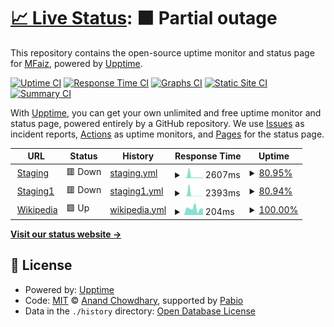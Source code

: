 # [📈 Live Status](https://faizhaffizudin.github.io/upptime-test1): <!--live status--> **🟧 Partial outage**

This repository contains the open-source uptime monitor and status page for [MFaiz](https://faizhaffizudin.github.io/upptime-test1), powered by [Upptime](https://github.com/upptime/upptime).

[![Uptime CI](https://github.com/faizhaffizudin/upptime-test1/workflows/Uptime%20CI/badge.svg)](https://github.com/faizhaffizudin/upptime-test1/actions?query=workflow%3A%22Uptime+CI%22)
[![Response Time CI](https://github.com/faizhaffizudin/upptime-test1/workflows/Response%20Time%20CI/badge.svg)](https://github.com/faizhaffizudin/upptime-test1/actions?query=workflow%3A%22Response+Time+CI%22)
[![Graphs CI](https://github.com/faizhaffizudin/upptime-test1/workflows/Graphs%20CI/badge.svg)](https://github.com/faizhaffizudin/upptime-test1/actions?query=workflow%3A%22Graphs+CI%22)
[![Static Site CI](https://github.com/faizhaffizudin/upptime-test1/workflows/Static%20Site%20CI/badge.svg)](https://github.com/faizhaffizudin/upptime-test1/actions?query=workflow%3A%22Static+Site+CI%22)
[![Summary CI](https://github.com/faizhaffizudin/upptime-test1/workflows/Summary%20CI/badge.svg)](https://github.com/faizhaffizudin/upptime-test1/actions?query=workflow%3A%22Summary+CI%22)

With [Upptime](https://upptime.js.org), you can get your own unlimited and free uptime monitor and status page, powered entirely by a GitHub repository. We use [Issues](https://github.com/faizhaffizudin/upptime-test1/issues) as incident reports, [Actions](https://github.com/faizhaffizudin/upptime-test1/actions) as uptime monitors, and [Pages](https://faizhaffizudin.github.io/upptime-test1) for the status page.

<!--start: status pages-->
<!-- This summary is generated by Upptime (https://github.com/upptime/upptime) -->
<!-- Do not edit this manually, your changes will be overwritten -->
<!-- prettier-ignore -->
| URL | Status | History | Response Time | Uptime |
| --- | ------ | ------- | ------------- | ------ |
| <img alt="" src="https://icons.duckduckgo.com/ip3/devdroid.petronas.com.ico" height="13"> [Staging](https://devdroid.petronas.com) | 🟥 Down | [staging.yml](https://github.com/faizhaffizudin/upptime-test1/commits/HEAD/history/staging.yml) | <details><summary><img alt="Response time graph" src="./graphs/staging/response-time-week.png" height="20"> 2607ms</summary><br><a href="https://faizhaffizudin.github.io/upptime-test1/history/staging"><img alt="Response time 2442" src="https://img.shields.io/endpoint?url=https%3A%2F%2Fraw.githubusercontent.com%2Ffaizhaffizudin%2Fupptime-test1%2FHEAD%2Fapi%2Fstaging%2Fresponse-time.json"></a><br><a href="https://faizhaffizudin.github.io/upptime-test1/history/staging"><img alt="24-hour response time 1231" src="https://img.shields.io/endpoint?url=https%3A%2F%2Fraw.githubusercontent.com%2Ffaizhaffizudin%2Fupptime-test1%2FHEAD%2Fapi%2Fstaging%2Fresponse-time-day.json"></a><br><a href="https://faizhaffizudin.github.io/upptime-test1/history/staging"><img alt="7-day response time 2607" src="https://img.shields.io/endpoint?url=https%3A%2F%2Fraw.githubusercontent.com%2Ffaizhaffizudin%2Fupptime-test1%2FHEAD%2Fapi%2Fstaging%2Fresponse-time-week.json"></a><br><a href="https://faizhaffizudin.github.io/upptime-test1/history/staging"><img alt="30-day response time 2442" src="https://img.shields.io/endpoint?url=https%3A%2F%2Fraw.githubusercontent.com%2Ffaizhaffizudin%2Fupptime-test1%2FHEAD%2Fapi%2Fstaging%2Fresponse-time-month.json"></a><br><a href="https://faizhaffizudin.github.io/upptime-test1/history/staging"><img alt="1-year response time 2442" src="https://img.shields.io/endpoint?url=https%3A%2F%2Fraw.githubusercontent.com%2Ffaizhaffizudin%2Fupptime-test1%2FHEAD%2Fapi%2Fstaging%2Fresponse-time-year.json"></a></details> | <details><summary><a href="https://faizhaffizudin.github.io/upptime-test1/history/staging">80.95%</a></summary><a href="https://faizhaffizudin.github.io/upptime-test1/history/staging"><img alt="All-time uptime 76.08%" src="https://img.shields.io/endpoint?url=https%3A%2F%2Fraw.githubusercontent.com%2Ffaizhaffizudin%2Fupptime-test1%2FHEAD%2Fapi%2Fstaging%2Fuptime.json"></a><br><a href="https://faizhaffizudin.github.io/upptime-test1/history/staging"><img alt="24-hour uptime 98.59%" src="https://img.shields.io/endpoint?url=https%3A%2F%2Fraw.githubusercontent.com%2Ffaizhaffizudin%2Fupptime-test1%2FHEAD%2Fapi%2Fstaging%2Fuptime-day.json"></a><br><a href="https://faizhaffizudin.github.io/upptime-test1/history/staging"><img alt="7-day uptime 80.95%" src="https://img.shields.io/endpoint?url=https%3A%2F%2Fraw.githubusercontent.com%2Ffaizhaffizudin%2Fupptime-test1%2FHEAD%2Fapi%2Fstaging%2Fuptime-week.json"></a><br><a href="https://faizhaffizudin.github.io/upptime-test1/history/staging"><img alt="30-day uptime 76.08%" src="https://img.shields.io/endpoint?url=https%3A%2F%2Fraw.githubusercontent.com%2Ffaizhaffizudin%2Fupptime-test1%2FHEAD%2Fapi%2Fstaging%2Fuptime-month.json"></a><br><a href="https://faizhaffizudin.github.io/upptime-test1/history/staging"><img alt="1-year uptime 76.08%" src="https://img.shields.io/endpoint?url=https%3A%2F%2Fraw.githubusercontent.com%2Ffaizhaffizudin%2Fupptime-test1%2FHEAD%2Fapi%2Fstaging%2Fuptime-year.json"></a></details>
| <img alt="" src="https://icons.duckduckgo.com/ip3/devdroid.petronas.com.ico" height="13"> [Staging1](https://devdroid.petronas.com/#/home) | 🟥 Down | [staging1.yml](https://github.com/faizhaffizudin/upptime-test1/commits/HEAD/history/staging1.yml) | <details><summary><img alt="Response time graph" src="./graphs/staging1/response-time-week.png" height="20"> 2393ms</summary><br><a href="https://faizhaffizudin.github.io/upptime-test1/history/staging1"><img alt="Response time 945" src="https://img.shields.io/endpoint?url=https%3A%2F%2Fraw.githubusercontent.com%2Ffaizhaffizudin%2Fupptime-test1%2FHEAD%2Fapi%2Fstaging1%2Fresponse-time.json"></a><br><a href="https://faizhaffizudin.github.io/upptime-test1/history/staging1"><img alt="24-hour response time 354" src="https://img.shields.io/endpoint?url=https%3A%2F%2Fraw.githubusercontent.com%2Ffaizhaffizudin%2Fupptime-test1%2FHEAD%2Fapi%2Fstaging1%2Fresponse-time-day.json"></a><br><a href="https://faizhaffizudin.github.io/upptime-test1/history/staging1"><img alt="7-day response time 2393" src="https://img.shields.io/endpoint?url=https%3A%2F%2Fraw.githubusercontent.com%2Ffaizhaffizudin%2Fupptime-test1%2FHEAD%2Fapi%2Fstaging1%2Fresponse-time-week.json"></a><br><a href="https://faizhaffizudin.github.io/upptime-test1/history/staging1"><img alt="30-day response time 945" src="https://img.shields.io/endpoint?url=https%3A%2F%2Fraw.githubusercontent.com%2Ffaizhaffizudin%2Fupptime-test1%2FHEAD%2Fapi%2Fstaging1%2Fresponse-time-month.json"></a><br><a href="https://faizhaffizudin.github.io/upptime-test1/history/staging1"><img alt="1-year response time 945" src="https://img.shields.io/endpoint?url=https%3A%2F%2Fraw.githubusercontent.com%2Ffaizhaffizudin%2Fupptime-test1%2FHEAD%2Fapi%2Fstaging1%2Fresponse-time-year.json"></a></details> | <details><summary><a href="https://faizhaffizudin.github.io/upptime-test1/history/staging1">80.94%</a></summary><a href="https://faizhaffizudin.github.io/upptime-test1/history/staging1"><img alt="All-time uptime 75.96%" src="https://img.shields.io/endpoint?url=https%3A%2F%2Fraw.githubusercontent.com%2Ffaizhaffizudin%2Fupptime-test1%2FHEAD%2Fapi%2Fstaging1%2Fuptime.json"></a><br><a href="https://faizhaffizudin.github.io/upptime-test1/history/staging1"><img alt="24-hour uptime 98.59%" src="https://img.shields.io/endpoint?url=https%3A%2F%2Fraw.githubusercontent.com%2Ffaizhaffizudin%2Fupptime-test1%2FHEAD%2Fapi%2Fstaging1%2Fuptime-day.json"></a><br><a href="https://faizhaffizudin.github.io/upptime-test1/history/staging1"><img alt="7-day uptime 80.94%" src="https://img.shields.io/endpoint?url=https%3A%2F%2Fraw.githubusercontent.com%2Ffaizhaffizudin%2Fupptime-test1%2FHEAD%2Fapi%2Fstaging1%2Fuptime-week.json"></a><br><a href="https://faizhaffizudin.github.io/upptime-test1/history/staging1"><img alt="30-day uptime 75.96%" src="https://img.shields.io/endpoint?url=https%3A%2F%2Fraw.githubusercontent.com%2Ffaizhaffizudin%2Fupptime-test1%2FHEAD%2Fapi%2Fstaging1%2Fuptime-month.json"></a><br><a href="https://faizhaffizudin.github.io/upptime-test1/history/staging1"><img alt="1-year uptime 75.96%" src="https://img.shields.io/endpoint?url=https%3A%2F%2Fraw.githubusercontent.com%2Ffaizhaffizudin%2Fupptime-test1%2FHEAD%2Fapi%2Fstaging1%2Fuptime-year.json"></a></details>
| <img alt="" src="https://icons.duckduckgo.com/ip3/en.wikipedia.org.ico" height="13"> [Wikipedia](https://en.wikipedia.org) | 🟩 Up | [wikipedia.yml](https://github.com/faizhaffizudin/upptime-test1/commits/HEAD/history/wikipedia.yml) | <details><summary><img alt="Response time graph" src="./graphs/wikipedia/response-time-week.png" height="20"> 204ms</summary><br><a href="https://faizhaffizudin.github.io/upptime-test1/history/wikipedia"><img alt="Response time 204" src="https://img.shields.io/endpoint?url=https%3A%2F%2Fraw.githubusercontent.com%2Ffaizhaffizudin%2Fupptime-test1%2FHEAD%2Fapi%2Fwikipedia%2Fresponse-time.json"></a><br><a href="https://faizhaffizudin.github.io/upptime-test1/history/wikipedia"><img alt="24-hour response time 198" src="https://img.shields.io/endpoint?url=https%3A%2F%2Fraw.githubusercontent.com%2Ffaizhaffizudin%2Fupptime-test1%2FHEAD%2Fapi%2Fwikipedia%2Fresponse-time-day.json"></a><br><a href="https://faizhaffizudin.github.io/upptime-test1/history/wikipedia"><img alt="7-day response time 204" src="https://img.shields.io/endpoint?url=https%3A%2F%2Fraw.githubusercontent.com%2Ffaizhaffizudin%2Fupptime-test1%2FHEAD%2Fapi%2Fwikipedia%2Fresponse-time-week.json"></a><br><a href="https://faizhaffizudin.github.io/upptime-test1/history/wikipedia"><img alt="30-day response time 204" src="https://img.shields.io/endpoint?url=https%3A%2F%2Fraw.githubusercontent.com%2Ffaizhaffizudin%2Fupptime-test1%2FHEAD%2Fapi%2Fwikipedia%2Fresponse-time-month.json"></a><br><a href="https://faizhaffizudin.github.io/upptime-test1/history/wikipedia"><img alt="1-year response time 204" src="https://img.shields.io/endpoint?url=https%3A%2F%2Fraw.githubusercontent.com%2Ffaizhaffizudin%2Fupptime-test1%2FHEAD%2Fapi%2Fwikipedia%2Fresponse-time-year.json"></a></details> | <details><summary><a href="https://faizhaffizudin.github.io/upptime-test1/history/wikipedia">100.00%</a></summary><a href="https://faizhaffizudin.github.io/upptime-test1/history/wikipedia"><img alt="All-time uptime 100.00%" src="https://img.shields.io/endpoint?url=https%3A%2F%2Fraw.githubusercontent.com%2Ffaizhaffizudin%2Fupptime-test1%2FHEAD%2Fapi%2Fwikipedia%2Fuptime.json"></a><br><a href="https://faizhaffizudin.github.io/upptime-test1/history/wikipedia"><img alt="24-hour uptime 100.00%" src="https://img.shields.io/endpoint?url=https%3A%2F%2Fraw.githubusercontent.com%2Ffaizhaffizudin%2Fupptime-test1%2FHEAD%2Fapi%2Fwikipedia%2Fuptime-day.json"></a><br><a href="https://faizhaffizudin.github.io/upptime-test1/history/wikipedia"><img alt="7-day uptime 100.00%" src="https://img.shields.io/endpoint?url=https%3A%2F%2Fraw.githubusercontent.com%2Ffaizhaffizudin%2Fupptime-test1%2FHEAD%2Fapi%2Fwikipedia%2Fuptime-week.json"></a><br><a href="https://faizhaffizudin.github.io/upptime-test1/history/wikipedia"><img alt="30-day uptime 100.00%" src="https://img.shields.io/endpoint?url=https%3A%2F%2Fraw.githubusercontent.com%2Ffaizhaffizudin%2Fupptime-test1%2FHEAD%2Fapi%2Fwikipedia%2Fuptime-month.json"></a><br><a href="https://faizhaffizudin.github.io/upptime-test1/history/wikipedia"><img alt="1-year uptime 100.00%" src="https://img.shields.io/endpoint?url=https%3A%2F%2Fraw.githubusercontent.com%2Ffaizhaffizudin%2Fupptime-test1%2FHEAD%2Fapi%2Fwikipedia%2Fuptime-year.json"></a></details>

<!--end: status pages-->

[**Visit our status website →**](https://faizhaffizudin.github.io/upptime-test1)

## 📄 License

- Powered by: [Upptime](https://github.com/upptime/upptime)
- Code: [MIT](./LICENSE) © [Anand Chowdhary](https://anandchowdhary.com), supported by [Pabio](https://pabio.com)
- Data in the `./history` directory: [Open Database License](https://opendatacommons.org/licenses/odbl/1-0/)

